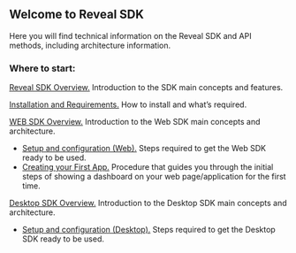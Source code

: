 ## Welcome to Reveal SDK

Here you will find technical information on the Reveal SDK and API methods, including architecture information.

### Where to start:

[Reveal SDK Overview.](~/en/developer/general/overview.md)
    Introduction to the SDK main concepts and features.

[Installation and Requirements.](~/en/developer/general/installation-requirements.md) How to install and what’s required.

[WEB SDK Overview.](~/en/developer/web-sdk/overview.md) Introduction to the Web SDK main concepts and architecture.
  - [Setup and configuration (Web).](~/en/developer/setup-configuration/setup-configuration-web.md) Steps required to get the Web SDK ready to be used.
  - [Creating your First App.](~/en/developer/web-sdk/create-first-app.md) Procedure that guides you through the initial steps of showing a dashboard on your web page/application for the first time.

[Desktop SDK Overview.](~/en/developer/desktop-sdk/overview.md) Introduction to the Desktop SDK main concepts and architecture.
  - [Setup and configuration (Desktop).](~/en/developer/setup-configuration/setup-configuration-desktop.md) Steps required to get the Desktop SDK ready to be used.
